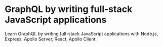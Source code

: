 # GraphQL by writing full-stack JavaScript applications

Learn GraphQL by writing full-stack JavaScript applications with Node.js, Express, Apollo Server, React, Apollo Client.
